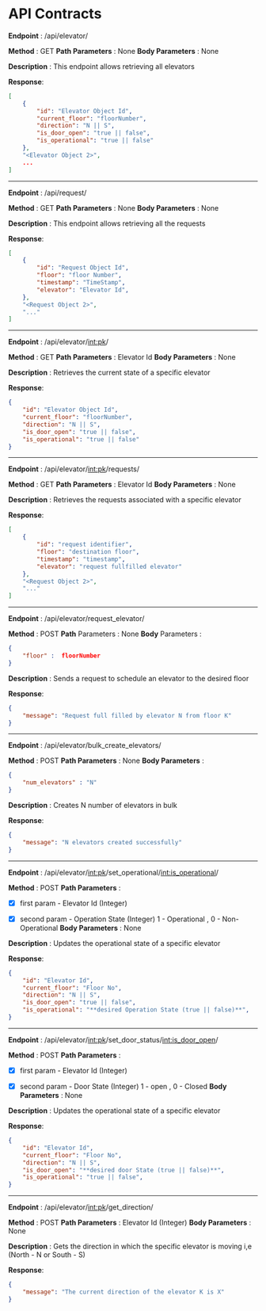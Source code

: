 # API Contracts

**Endpoint** : /api/elevator/

**Method** : GET
**Path Parameters** : None
**Body Parameters** : None

**Description** :
This endpoint allows retrieving all elevators

**Response**: 
```json
[
    {
        "id": "Elevator Object Id",
        "current_floor": "floorNumber",
        "direction": "N || S",
        "is_door_open": "true || false",
        "is_operational": "true || false"
    },
    "<Elevator Object 2>",
    ...
]
```
---
**Endpoint** : /api/request/

**Method** : GET
**Path Parameters** : None
**Body Parameters** : None

**Description** :
This endpoint allows retrieving all the requests

**Response**: 
```json
[
    {
        "id": "Request Object Id",
        "floor": "floor Number",
        "timestamp": "TimeStamp",
        "elevator": "Elevator Id",
    },
    "<Request Object 2>",
    "..."
]
```
---
**Endpoint** : /api/elevator/<int:pk>/

**Method** : GET
**Path Parameters** : Elevator Id
**Body Parameters** : None

**Description** :
Retrieves the current state of a specific elevator

**Response**: 
```json
{
    "id": "Elevator Object Id",
    "current_floor": "floorNumber",
    "direction": "N || S",
    "is_door_open": "true || false",
    "is_operational": "true || false"
}
```
---
**Endpoint** : /api/elevator/<int:pk>/requests/

**Method** : GET
**Path Parameters** : Elevator Id
**Body Parameters** : None

**Description** :
Retrieves the requests associated with a specific elevator

**Response**: 
```json
[
    {
        "id": "request identifier",
        "floor": "destination floor",
        "timestamp": "timestamp",
        "elevator": "request fullfilled elevator"
    },
    "<Request Object 2>",
    "..."
]
```
---
**Endpoint** : /api/elevator/request_elevator/

**Method** : POST
**Path** Parameters : None
**Body** Parameters : 
```json
{
    "floor" :  floorNumber
}
```


**Description** :
Sends a request to schedule an elevator to the desired floor

**Response**: 
```json
{
    "message": "Request full filled by elevator N from floor K"
}
```
---
**Endpoint** : /api/elevator/bulk_create_elevators/

**Method** : POST
**Path Parameters** : None
**Body Parameters** : 
```json
{
    "num_elevators" : "N"
}
```


**Description** :
Creates N number of elevators in bulk

**Response**: 
```json
{
    "message": "N elevators created successfully"
}
```
---
**Endpoint** : /api/elevator/<int:pk>/set_operational/<int:is_operational>/

**Method** : POST
**Path Parameters** : 
- [x] first param - Elevator Id (Integer)
- [x] second param - Operation State (Integer) 1 - Operational , 0 - Non-Operational
**Body Parameters** : None


**Description** :
Updates the operational state of a specific elevator

**Response**: 
```json
{
    "id": "Elevator Id",
    "current_floor": "Floor No",
    "direction": "N || S",
    "is_door_open": "true || false",
    "is_operational": "**desired Operation State (true || false)**",
}
```
---
**Endpoint** : /api/elevator/<int:pk>/set_door_status/<int:is_door_open>/

**Method** : POST
**Path Parameters** : 
- [x] first param - Elevator Id (Integer)
- [x] second param - Door State (Integer) 1 - open , 0 - Closed
**Body Parameters** : None


**Description** :
Updates the operational state of a specific elevator

**Response**: 
```json
{
    "id": "Elevator Id",
    "current_floor": "Floor No",
    "direction": "N || S",
    "is_door_open": "**desired door State (true || false)**",
    "is_operational": "true || false",
}
```
---
**Endpoint** : /api/elevator/<int:pk>/get_direction/

**Method** : POST
**Path Parameters** : Elevator Id (Integer)
**Body Parameters** : None


**Description** :
Gets the direction in which the specific elevator is moving i,e (North - N or South - S)

**Response**: 
```json
{
    "message": "The current direction of the elevator K is X"
}
```



